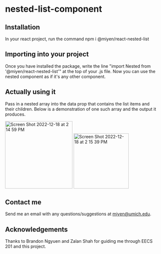 # nested-list-component

## Installation
In your react project, run the command npm i @miyen/react-nested-list

## Importing into your project
Once you have installed the package, write the line "import Nested from '@miyen/react-nested-list'" at the top of your .js file. 
Now you can use the nested component as if it's any other component.

## Actually using it
Pass in a nested array into the data prop that contains the list items and their children. Below is a demonstration of one such array and the output it produces.

<img width="220" alt="Screen Shot 2022-12-18 at 2 14 59 PM" src="https://user-images.githubusercontent.com/30040824/208315128-17e06e46-9546-4012-9051-d1e4bce2ec9f.png">
<img width="180" alt="Screen Shot 2022-12-18 at 2 15 39 PM" src="https://user-images.githubusercontent.com/30040824/208315153-58d731cd-75a4-4272-8c68-e171dfa42699.png">

## Contact me
Send me an email with any questions/suggestions at miyen@umich.edu.

## Acknowledgements
Thanks to Brandon Ngyuen and Zalan Shah for guiding me through EECS 201 and this project.
